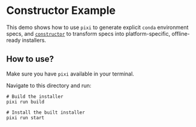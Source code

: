 # Constructor Example

This demo shows how to use `pixi` to generate explicit `conda` environment specs,
and  [`constructor`][constructor] to transform specs into platform-specific,
offline-ready installers.

## How to use?

Make sure you have `pixi` available in your terminal.

Navigate to this directory and run:

```shell
# Build the installer
pixi run build

# Install the built installer
pixi run start
```

[constructor]: https://conda.github.io/constructor
